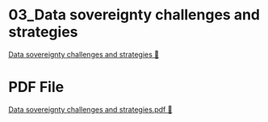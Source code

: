 # 03_Data sovereignty challenges and strategies

[Data sovereignty challenges and strategies 🔗](https://www.coursera.org/learn/cloud-security-risks-identify-and-protect-against-threats/supplement/gpOvi/data-sovereignty-challenges-and-strategies)

# PDF File

[Data sovereignty challenges and strategies.pdf 🔗](https://1drv.ms/b/c/526c45566c8c239a/EQF1rqt9UfhMqof4J1tv7Z4BVLCQiDQjCbcNpuZqTOhi3g?e=hlTVhk)
